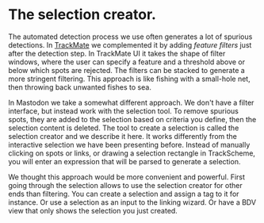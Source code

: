 # The selection creator. 

The automated detection process we use often generates a lot of spurious
detections.
In [TrackMate](https://imagej.net/plugins/trackmate/) we complemented it by adding *feature filters* just after the detection step.
In TrackMate UI it takes the shape of filter windows, where the user can specify a feature and a threshold above or below which spots are rejected. 
The filters can be stacked to generate a more stringent filtering. 
This approach is like fishing with a small-hole net, then throwing back unwanted fishes to sea.

In Mastodon we take a somewhat different approach. 
We don't have a filter interface, but instead work with the selection tool. 
To remove spurious spots, they are added to the selection based on criteria you define, then the selection content is deleted. 
The tool to create a selection is called the selection creator and we describe it here. 
It works differently from the interactive selection we have been presenting before.
Instead of manually clicking on spots or links, or drawing a selection rectangle in TrackScheme, you will enter an expression that will be parsed to generate a selection.

We thought this approach would be more convenient and powerful. 
First going through the selection allows to use the selection creator for other ends than filtering.
You can create a selection and assign a tag to it for instance.
Or use a selection as an input to the linking wizard.
Or have a BDV view that only shows the selection you just created.
